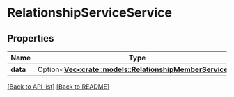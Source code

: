 # RelationshipServiceService

## Properties

Name | Type | Description | Notes
------------ | ------------- | ------------- | -------------
**data** | Option<[**Vec&lt;crate::models::RelationshipMemberService&gt;**](RelationshipMemberService.md)> |  | 

[[Back to API list]](../README.md#documentation-for-api-endpoints) [[Back to README]](../README.md)


